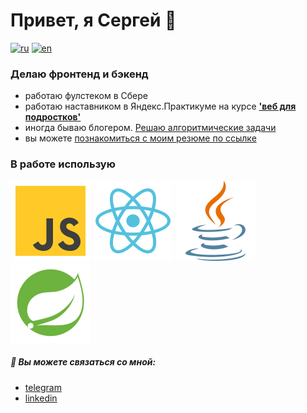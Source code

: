 # Привет, я Сергей 👋

[![ru](https://img.shields.io/badge/lang-ru-blue.svg)](https://github.com/zheleznikov/zheleznikov/blob/main/readme.ru.md)
[![en](https://img.shields.io/badge/lang-en-green.svg)](https://github.com/zheleznikov/zheleznikov/blob/main/README.md)

### Делаю фронтенд и бэкенд

- работаю фулстеком в Сбере
- работаю наставником в Яндекс.Практикуме на курсе <b>['веб для подростков'](https://yandex.ru/project/futurecode)</b>
- иногда бываю блогером. [Решаю алгоритмические задачи](https://www.youtube.com/@hello-zhele)
- вы можете [познакомиться с моим резюме по ссылке](https://hh.ru/resume/b3a35031ff00f958d40039ed1f677646736572)

### В работе использую
![JS](./icons/js.svg)
![react](./icons/react.svg)
![java](./icons/java.svg)
![spring](./icons/spring.svg)

##### 💬 Вы можете связаться со мной:
- [telegram](https://t.me/zheleznikov)
- [linkedin](https://www.linkedin.com/in/sergey-zheleznikov)
